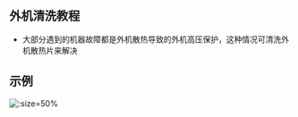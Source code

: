## 外机清洗教程

*  大部分遇到的机器故障都是外机散热导致的外机高压保护，这种情况可清洗外机散热片来解决

## 示例

![](https://gitcode.net/GaloisField/WORKFLOWS4COMPANY/-/raw/master/resources/pic/equipment/教程外机设备清洗.jpeg ':size=50%') 